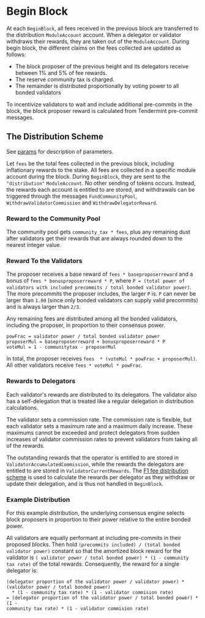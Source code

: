 # Begin Block

At each `BeginBlock`, all fees received in the previous block are transferred to
the distribution `ModuleAccount` account. When a delegator or validator
withdraws their rewards, they are taken out of the `ModuleAccount`. During begin
block, the different claims on the fees collected are updated as follows:

- The block proposer of the previous height and its delegators receive between 1% and 5% of fee rewards.
- The reserve community tax is charged.
- The remainder is distributed proportionally by voting power to all bonded validators

To incentivize validators to wait and include additional pre-commits in the block, the block proposer reward is calculated from Tendermint pre-commit messages.

## The Distribution Scheme

See [params](07_params.md) for description of parameters.

Let `fees` be the total fees collected in the previous block, including
inflationary rewards to the stake. All fees are collected in a specific module
account during the block. During `BeginBlock`, they are sent to the
`"distribution"` `ModuleAccount`. No other sending of tokens occurs. Instead, the
rewards each account is entitled to are stored, and withdrawals can be triggered
through the messages `FundCommunityPool`, `WithdrawValidatorCommission` and
`WithdrawDelegatorReward`.

### Reward to the Community Pool

The community pool gets `community_tax * fees`, plus any remaining dust after
validators get their rewards that are always rounded down to the nearest
integer value.

### Reward To the Validators

The proposer receives a base reward of `fees * baseproposerreward` and a bonus
of `fees * bonusproposerreward * P`, where `P = (total power of validators with
included precommits / total bonded validator power)`. The more precommits the
proposer includes, the larger `P` is. `P` can never be larger than `1.00` (since
only bonded validators can supply valid precommits) and is always larger than
`2/3`.

Any remaining fees are distributed among all the bonded validators, including
the proposer, in proportion to their consensus power.

```
powFrac = validator power / total bonded validator power
proposerMul = baseproposerreward + bonusproposerreward * P
voteMul = 1 - communitytax - proposerMul
```

In total, the proposer receives `fees  * (voteMul * powFrac + proposerMul)`.
All other validators receive `fees * voteMul * powFrac`.

### Rewards to Delegators

Each validator's rewards are distributed to its delegators. The validator also
has a self-delegation that is treated like a regular delegation in
distribution calculations.

The validator sets a commission rate. The commission rate is flexible, but each
validator sets a maximum rate and a maximum daily increase. These maximums cannot be exceeded and protect delegators from sudden increases of validator commission rates to prevent validators from taking all of the rewards.

The outstanding rewards that the operator is entitled to are stored in
`ValidatorAccumulatedCommission`, while the rewards the delegators are entitled
to are stored in `ValidatorCurrentRewards`. The [F1 fee distribution
scheme](01_concepts.md) is used to calculate the rewards per delegator as they
withdraw or update their delegation, and is thus not handled in `BeginBlock`.

### Example Distribution

For this example distribution, the underlying consensus engine selects block proposers in
proportion to their power relative to the entire bonded power.

All validators are equally performant at including pre-commits in their proposed
blocks. Then hold `(precommits included) / (total bonded validator power)`
constant so that the amortized block reward for the validator is `( validator power / total bonded power) * (1 - community tax rate)` of
the total rewards. Consequently, the reward for a single delegator is:

```
(delegator proportion of the validator power / validator power) * (validator power / total bonded power)
  * (1 - community tax rate) * (1 - validator commision rate)
= (delegator proportion of the validator power / total bonded power) * (1 -
community tax rate) * (1 - validator commision rate)
```
